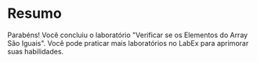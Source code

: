 # Resumo

Parabéns! Você concluiu o laboratório "Verificar se os Elementos do Array São Iguais". Você pode praticar mais laboratórios no LabEx para aprimorar suas habilidades.
